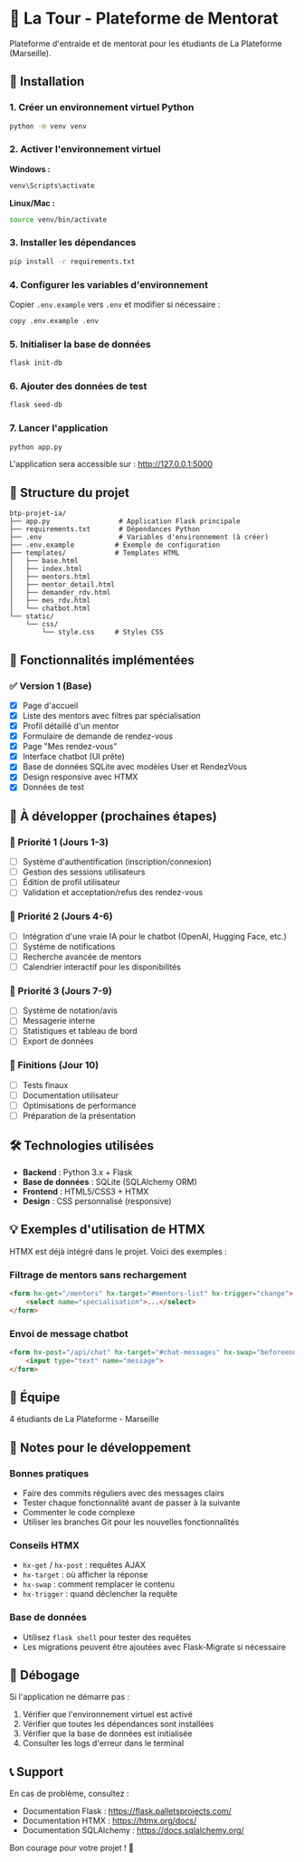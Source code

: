 # 🗼 La Tour - Plateforme de Mentorat

Plateforme d'entraide et de mentorat pour les étudiants de La Plateforme (Marseille).

## 🚀 Installation

### 1. Créer un environnement virtuel Python

```bash
python -m venv venv
```

### 2. Activer l'environnement virtuel

**Windows :**
```bash
venv\Scripts\activate
```

**Linux/Mac :**
```bash
source venv/bin/activate
```

### 3. Installer les dépendances

```bash
pip install -r requirements.txt
```

### 4. Configurer les variables d'environnement

Copier `.env.example` vers `.env` et modifier si nécessaire :
```bash
copy .env.example .env
```

### 5. Initialiser la base de données

```bash
flask init-db
```

### 6. Ajouter des données de test

```bash
flask seed-db
```

### 7. Lancer l'application

```bash
python app.py
```

L'application sera accessible sur : http://127.0.0.1:5000

## 📁 Structure du projet

```
btp-projet-ia/
├── app.py                 # Application Flask principale
├── requirements.txt       # Dépendances Python
├── .env                   # Variables d'environnement (à créer)
├── .env.example          # Exemple de configuration
├── templates/            # Templates HTML
│   ├── base.html
│   ├── index.html
│   ├── mentors.html
│   ├── mentor_detail.html
│   ├── demander_rdv.html
│   ├── mes_rdv.html
│   └── chatbot.html
└── static/
    └── css/
        └── style.css     # Styles CSS
```

## 🎯 Fonctionnalités implémentées

### ✅ Version 1 (Base)
- [x] Page d'accueil
- [x] Liste des mentors avec filtres par spécialisation
- [x] Profil détaillé d'un mentor
- [x] Formulaire de demande de rendez-vous
- [x] Page "Mes rendez-vous"
- [x] Interface chatbot (UI prête)
- [x] Base de données SQLite avec modèles User et RendezVous
- [x] Design responsive avec HTMX
- [x] Données de test

## 🔨 À développer (prochaines étapes)

### 📌 Priorité 1 (Jours 1-3)
- [ ] Système d'authentification (inscription/connexion)
- [ ] Gestion des sessions utilisateurs
- [ ] Édition de profil utilisateur
- [ ] Validation et acceptation/refus des rendez-vous

### 📌 Priorité 2 (Jours 4-6)
- [ ] Intégration d'une vraie IA pour le chatbot (OpenAI, Hugging Face, etc.)
- [ ] Système de notifications
- [ ] Recherche avancée de mentors
- [ ] Calendrier interactif pour les disponibilités

### 📌 Priorité 3 (Jours 7-9)
- [ ] Système de notation/avis
- [ ] Messagerie interne
- [ ] Statistiques et tableau de bord
- [ ] Export de données

### 📌 Finitions (Jour 10)
- [ ] Tests finaux
- [ ] Documentation utilisateur
- [ ] Optimisations de performance
- [ ] Préparation de la présentation

## 🛠️ Technologies utilisées

- **Backend** : Python 3.x + Flask
- **Base de données** : SQLite (SQLAlchemy ORM)
- **Frontend** : HTML5/CSS3 + HTMX
- **Design** : CSS personnalisé (responsive)

## 💡 Exemples d'utilisation de HTMX

HTMX est déjà intégré dans le projet. Voici des exemples :

### Filtrage de mentors sans rechargement
```html
<form hx-get="/mentors" hx-target="#mentors-list" hx-trigger="change">
    <select name="specialisation">...</select>
</form>
```

### Envoi de message chatbot
```html
<form hx-post="/api/chat" hx-target="#chat-messages" hx-swap="beforeend">
    <input type="text" name="message">
</form>
```

## 👥 Équipe

4 étudiants de La Plateforme - Marseille

## 📝 Notes pour le développement

### Bonnes pratiques
- Faire des commits réguliers avec des messages clairs
- Tester chaque fonctionnalité avant de passer à la suivante
- Commenter le code complexe
- Utiliser les branches Git pour les nouvelles fonctionnalités

### Conseils HTMX
- `hx-get` / `hx-post` : requêtes AJAX
- `hx-target` : où afficher la réponse
- `hx-swap` : comment remplacer le contenu
- `hx-trigger` : quand déclencher la requête

### Base de données
- Utilisez `flask shell` pour tester des requêtes
- Les migrations peuvent être ajoutées avec Flask-Migrate si nécessaire

## 🐛 Débogage

Si l'application ne démarre pas :
1. Vérifier que l'environnement virtuel est activé
2. Vérifier que toutes les dépendances sont installées
3. Vérifier que la base de données est initialisée
4. Consulter les logs d'erreur dans le terminal

## 📞 Support

En cas de problème, consultez :
- Documentation Flask : https://flask.palletsprojects.com/
- Documentation HTMX : https://htmx.org/docs/
- Documentation SQLAlchemy : https://docs.sqlalchemy.org/

Bon courage pour votre projet ! 🚀
